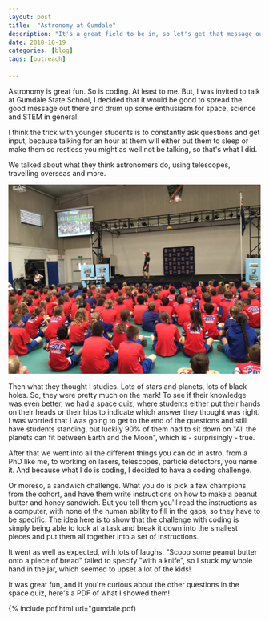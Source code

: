 ```yaml
---
layout: post
title:  "Astronomy at Gumdale"
description: "It's a great field to be in, so let's get that message out there."
date: 2018-10-19
categories: [blog]
tags: [outreach]

---
```


Astronomy is great fun. So is coding. At least to me. But, I was invited to talk
at Gumdale State School, I decided that it would be good to spread the good
message out there and drum up some enthusiasm for space, science and STEM in general.

I think the trick with younger students is to constantly ask questions and get input, because
talking for an hour at them will either put them to sleep or make them so restless you might as well
not be talking, so that's what I did.

We talked about what they think astronomers do, using telescopes, travelling overseas and more. 

![](cover.jpg)

Then what they thought I studies. Lots of stars and planets, lots of black holes. So, they were pretty much on
the mark! To see if their knowledge was even better, we had a space quiz, where students either put their
hands on their heads or their hips to indicate which answer they thought was right. I was worried
that I was going to get to the end of the questions and still have students standing, but luckily 90% of them 
had to sit down on "All the planets can fit between Earth and the Moon", which is - surprisingly - true.


After that we went into all the different things you can do in astro, from a PhD like me, to working on lasers,
telescopes, particle detectors, you name it. And because what I do is coding, I decided to hava a coding challenge.

Or moreso, a sandwich challenge. What you do is pick a few champions from the cohort, and have them write 
instructions on how to make a peanut butter and honey sandwich. But you tell them you'll read the instructions
as a computer, with none of the human ability to fill in the gaps, so they have to be specific. The idea
here is to show that the challenge with coding is simply being able to look at a task and break
it down into the smallest pieces and put them all together into a set of instructions. 

It went as well as expected, with lots of laughs. "Scoop some peanut butter onto a piece of bread" failed to specify
"with a knife", so I stuck my whole hand in the jar, which seemed to upset a lot of the kids! 

It was great fun, and if you're curious about the other questions in the space quiz, here's a PDF of what
I showed them!


{% include pdf.html url="gumdale.pdf)